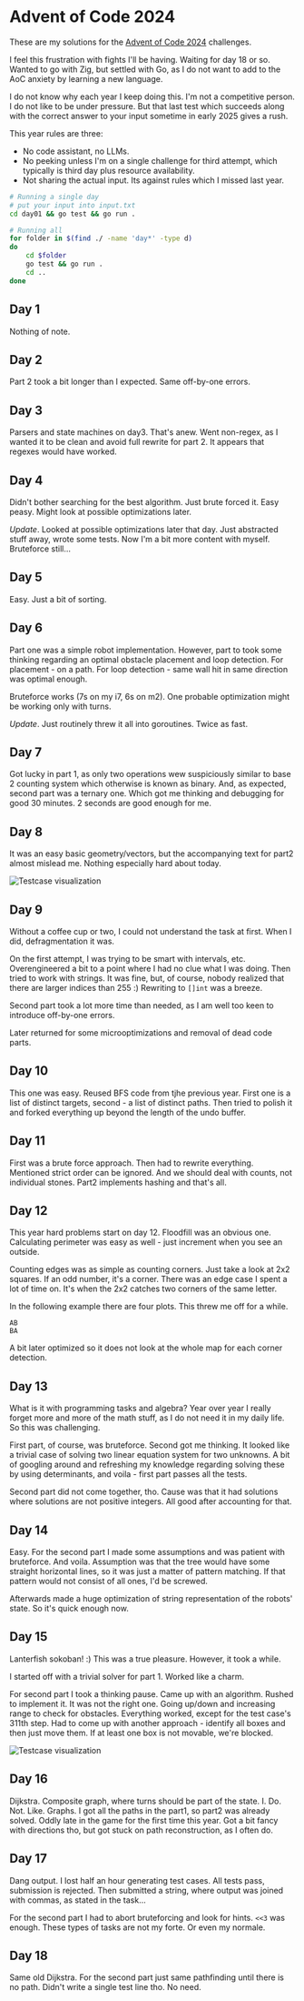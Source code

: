 # Advent of Code 2024

These are my solutions for the [Advent of Code 2024](https://adventofcode.com/2024) challenges.

I feel this frustration with fights I'll be having. Waiting for day 18 or so. Wanted to go with Zig, but settled with Go, as I do not want to add to the AoC anxiety by learning a new language.

I do not know why each year I keep doing this. I'm not a competitive person. I do not like to be under pressure. But that last test which succeeds along with the correct answer to your input sometime in early 2025 gives a rush.

This year rules are three:

- No code assistant, no LLMs.
- No peeking unless I'm on a single challenge for third attempt, which typically is third day plus resource availability.
- Not sharing the actual input. Its against rules which I missed last year.

```bash
# Running a single day
# put your input into input.txt
cd day01 && go test && go run .

# Running all
for folder in $(find ./ -name 'day*' -type d)
do
    cd $folder
    go test && go run .
    cd ..
done
```

## Day 1

Nothing of note.

## Day 2

Part 2 took a bit longer than I expected. Same off-by-one errors.

## Day 3

Parsers and state machines on day3. That's anew. Went non-regex, as I wanted it to be clean and avoid full rewrite for part 2. It appears that regexes would have worked.

## Day 4

Didn't bother searching for the best algorithm. Just brute forced it. Easy peasy. Might look at possible optimizations later.

_Update_. Looked at possible optimizations later that day. Just abstracted stuff away, wrote some tests. Now I'm a bit more content with myself. Bruteforce still...

## Day 5

Easy. Just a bit of sorting.

## Day 6

Part one was a simple robot implementation. However, part to took some thinking regarding an optimal obstacle placement and loop detection. For placement - on a path. For loop detection - same wall hit in same direction was optimal enough.

Bruteforce works (7s on my i7, 6s on m2). One probable optimization might be working only with turns.

_Update_. Just routinely threw it all into goroutines. Twice as fast.

## Day 7

Got lucky in part 1, as only two operations wew suspiciously similar to base 2 counting system which otherwise is known as binary. And, as expected, second part was a ternary one. Which got me thinking and debugging for good 30 minutes. 2 seconds are good enough for me.

## Day 8

It was an easy basic geometry/vectors, but the accompanying text for part2 almost mislead me. Nothing especially hard about today.

![Testcase visualization](https://raw.githubusercontent.com/laacz/advent-of-code/main/2024/day08/tests.png?raw=true)

## Day 9

Without a coffee cup or two, I could not understand the task at first. When I did, defragmentation it was.

On the first attempt, I was trying to be smart with intervals, etc. Overengineered a bit to a point where I had no clue what I was doing. Then tried to work with strings. It was fine, but, of course, nobody realized that there are larger indices than 255 :) Rewriting to `[]int` was a breeze.

Second part took a lot more time than needed, as I am well too keen to introduce off-by-one errors.

Later returned for some microoptimizations and removal of dead code parts.

## Day 10

This one was easy. Reused BFS code from tjhe previous year. First one is a list of distinct targets, second - a list of distinct paths. Then tried to polish it and forked everything up beyond the length of the undo buffer.

## Day 11

First was a brute force approach. Then had to rewrite everything. Mentioned strict order can be ignored. And we should deal with counts, not individual stones. Part2 implements hashing and that's all.

## Day 12

This year hard problems start on day 12. Floodfill was an obvious one. Calculating perimeter was easy as well - just increment when you see an outside.

Counting edges was as simple as counting corners. Just take a look at 2x2 squares. If an odd number, it's a corner. There was an edge case I spent a lot of time on. It's when the 2x2 catches two corners of the same letter.

In the following example there are four plots. This threw me off for a while.

```
AB
BA
```

A bit later optimized so it does not look at the whole map for each corner detection.

## Day 13

What is it with programming tasks and algebra? Year over year I really forget more and more of the math stuff, as I do not need it in my daily life. So this was challenging.

First part, of course, was bruteforce. Second got me thinking. It looked like a trivial case of solving two linear equation system for two unknowns. A bit of googling around and refreshing my knowledge regarding solving these by using determinants, and voila - first part passes all the tests.

Second part did not come together, tho. Cause was that it had solutions where solutions are not positive integers. All good after accounting for that.

## Day 14

Easy. For the second part I made some assumptions and was patient with bruteforce. And voila. Assumption was that the tree would have some straight horizontal lines, so it was just a matter of pattern matching. If that pattern would not consist of all ones, I'd be screwed.

Afterwards made a huge optimization of string representation of the robots' state. So it's quick enough now.

## Day 15

Lanterfish sokoban! :) This was a true pleasure. However, it took a while.

I started off with a trivial solver for part 1. Worked like a charm.

For second part I took a thinking pause. Came up with an algorithm. Rushed to implement it. It was not the right one. Going up/down and increasing range to check for obstacles. Everything worked, except for the test case's 311th step. Had to come up with another approach - identify all boxes and then just move them. If at least one box is not movable, we're blocked.

![Testcase visualization](https://raw.githubusercontent.com/laacz/advent-of-code/main/2024/day15/sokoban.png?raw=true)

## Day 16

Dijkstra. Composite graph, where turns should be part of the state. I. Do. Not. Like. Graphs. I got all the paths in the part1, so part2 was already solved. Oddly late in the game for the first time this year. Got a bit fancy with directions tho, but got stuck on path reconstruction, as I often do.

## Day 17

Dang output. I lost half an hour generating test cases. All tests pass, submission is rejected. Then submitted a string, where output was joined with commas, as stated in the task...

For the second part I had to abort bruteforcing and look for hints. `<<3` was enough. These types of tasks are not my forte. Or even my normale.

## Day 18

Same old Dijkstra. For the second part just same pathfinding until there is no path. Didn't write a single test line tho. No need.
